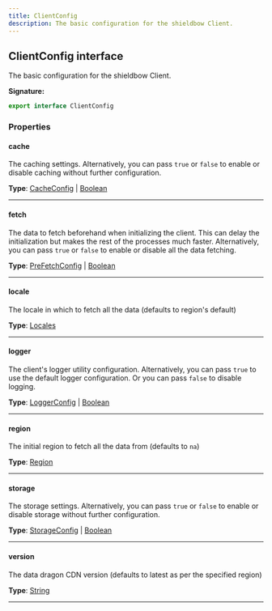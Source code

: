 ```yaml
---
title: ClientConfig
description: The basic configuration for the shieldbow Client.
---
```


## ClientConfig interface

The basic configuration for the shieldbow Client.

**Signature:**

```ts
export interface ClientConfig 
```

### Properties

#### cache

The caching settings. Alternatively, you can pass `true` or `false` to enable or disable caching without further configuration.



**Type**: [CacheConfig](/api/CacheConfig.md) \| [Boolean](https://developer.mozilla.org/en-US/docs/Web/JavaScript/Reference/Global_Objects/Boolean)

---

#### fetch

The data to fetch beforehand when initializing the client. This can delay the initialization but makes the rest of the processes much faster. Alternatively, you can pass `true` or `false` to enable or disable all the data fetching.



**Type**: [PreFetchConfig](/api/PreFetchConfig.md) \| [Boolean](https://developer.mozilla.org/en-US/docs/Web/JavaScript/Reference/Global_Objects/Boolean)

---

#### locale

The locale in which to fetch all the data (defaults to region's default)



**Type**: [Locales](/api/Locales.md)

---

#### logger

The client's logger utility configuration. Alternatively, you can pass `true` to use the default logger configuration. Or you can pass `false` to disable logging.



**Type**: [LoggerConfig](/api/LoggerConfig.md) \| [Boolean](https://developer.mozilla.org/en-US/docs/Web/JavaScript/Reference/Global_Objects/Boolean)

---

#### region

The initial region to fetch all the data from (defaults to `na`)



**Type**: [Region](/api/Region.md)

---

#### storage

The storage settings. Alternatively, you can pass `true` or `false` to enable or disable storage without further configuration.



**Type**: [StorageConfig](/api/StorageConfig.md) \| [Boolean](https://developer.mozilla.org/en-US/docs/Web/JavaScript/Reference/Global_Objects/Boolean)

---

#### version

The data dragon CDN version (defaults to latest as per the specified region)



**Type**: [String](https://developer.mozilla.org/en-US/docs/Web/JavaScript/Reference/Global_Objects/String)

---

